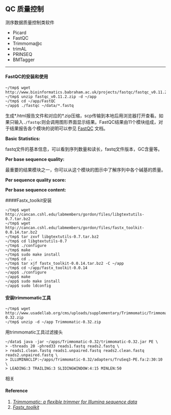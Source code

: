 ## QC 质量控制
测序数据质量控制类软件
* Picard
* FastQC
* Trimmoma@c
* trimAL
* PRINSEQ
* BMTagger

---

#### FastQC的安装和使用
```
~/tmp$ wget http://www.bioinformatics.babraham.ac.uk/projects/fastqc/fastqc_v0.11.2.zip
~/tmp$ unzip fastqc_v0.11.2.zip -d ~/app
~/tmp$ cd ~/app/FastQC
~/app$ ./fastqc ~/data/*.fastq
```
生成\*.html报告文件和对应的\*.zip压缩，scp传输到本地后用浏览器打开查看。如果只输入`./fastqc`则会调用图形界面显示结果。FastQC结果由11个模块组成，对于结果报告各个模块的说明可以参见 [FastQC](http://www.bioinformatics.babraham.ac.uk/projects/fastqc/) 文档。

**Basic Statistics:**

fastq文件的基本信息，可以看到序列数量和读长，fastq文件版本，GC含量等。

**Per base sequence quality:**

最重要的结果模块之一，你可以从这个模块的图示中了解序列中各个碱基的质量。

**Per sequence quality score:**

**Per base sequence content:**

####Fastx_toolkit安装
```
~/tmp$ wget http://cancan.cshl.edu/labmembers/gordon/files/libgtextutils-0.7.tar.bz2
~/tmp$ wget http://cancan.cshl.edu/labmembers/gordon/files/fastx_toolkit-0.0.14.tar.bz2
~/tmp$ tar zxvf libgtextutils-0.7.tar.bz2
~/tmp$ cd libgtextutils-0.7
~/tmp$ ./configure
~/tmp$ make
~/tmp$ sudo make install
~/tmp$ cd ..
~/tmp$ tar xjf fastx_toolkit-0.0.14.tar.bz2 -C ~/app
~/tmp$ cd ~/app/fastx_toolkit-0.0.14
~/app$ ./configure
~/app$ make
~/app$ sudo make install
~/app$ sudo ldconfig
```

#### 安装trimmomatic工具
```
~/tmp$ wget http://www.usadellab.org/cms/uploads/supplementary/Trimmomatic/Trimmomatic-0.32.zip
~/tmp$ unzip -d ~/app Trimmomatic-0.32.zip
```

用trimmomatic工具过滤接头
```
~/data$ java -jar ~/apps/Trimmomatic-0.32/trimmomatic-0.32.jar PE \
> -threads 20 -phred33 reads1.fastq reads2.fastq \
> reads1.clean.fastq reads1.unpaired.fastq reads2.clean.fastq reads2.unpaired.fastq \
> ILLUMINACLIP:~/apps/Trimmomatic-0.32/adapters/TruSeq3-PE.fa:2:30:10 \
> LEADING:3 TRAILING:3 SLIDINGWINDOW:4:15 MINLEN:50
```

相关

#### Reference ###
1. *[Trimmomatic: a flexible trimmer for Illumina sequence data](http://bioinformatics.oxfordjournals.org/content/early/2014/04/12/bioinformatics.btu170.full.pdf)*
2. *[Fastx_toolkit](http://hannonlab.cshl.edu/fastx_toolkit/)*
